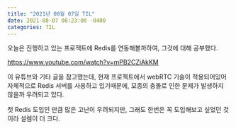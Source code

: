 ```yaml
---
title: "2021년 08월 07일 TIL"
date: 2021-08-07 00:23:00 -0400
categories: TIL
---
```



오늘은 진행하고 있는 프로젝트에 Redis를 연동해볼까하여, 그것에 대해 공부했다.

https://www.youtube.com/watch?v=mPB2CZiAkKM

이 유튜브와 기타 글을 참고했는데, 현재 프로젝트에서 webRTC 기술이 적용되어있어 자체적으로 Redis 서버를 사용하고 있기때문에,
모종의 충돌로 인한 문제가 발생하지 않을까 우려되고 있다.

첫 Redis 도입인 만큼 많은 고난이 우려되지만, 그래도 한번은 꼭 도입해보고 싶었던 것이라 설렘이 더 크다.
